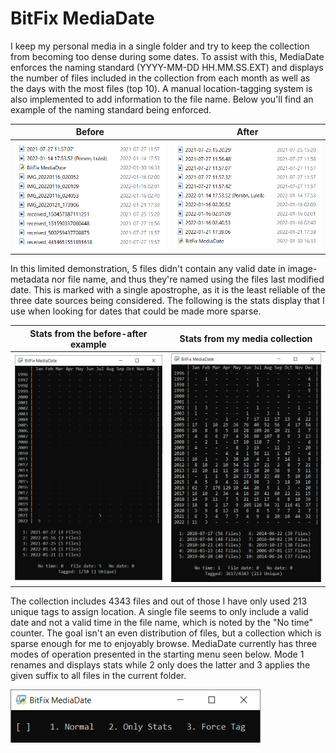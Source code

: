 # BitFix MediaDate
I keep my personal media in a single folder and try to keep the collection from becoming too dense during some dates. To assist with this, MediaDate enforces the naming standard (YYYY-MM-DD HH.MM.SS.EXT) and displays the number of files included in the collection from each month as well as the days with the most files (top 10). A manual location-tagging system is also implemented to add information to the file name. Below you'll find an example of the naming standard being enforced.

Before | After
:-:|:-:
<img src="gitinclude/Demo_Before.PNG" width="400"/> | <img src="gitinclude/Demo_After.PNG" width="400"/>

In this limited demonstration, 5 files didn't contain any valid date in image-metadata nor file name, and thus they're named using the files last modified date. This is marked with a single apostrophe, as it is the least reliable of the three date sources being considered. The following is the stats display that I use when looking for dates that could be made more sparse.

Stats from the before-after example | Stats from my media collection
:-:|:-:
<img src="gitinclude/Demo_Stats.PNG" width="400"/> | <img src="gitinclude/Demo_Collection.PNG" width="400"/>

The collection includes 4343 files and out of those I have only used 213 unique tags to assign location. A single file seems to only include a valid date and not a valid time in the file name, which is noted by the "No time" counter. The goal isn't an even distribution of files, but a collection which is sparse enough for me to enjoyably browse. MediaDate currently has three modes of operation presented in the starting menu seen below. Mode 1 renames and displays stats while 2 only does the latter and 3 applies the given suffix to all files in the current folder.

<img src="gitinclude/Demo_Menu.PNG" width="400"/>


